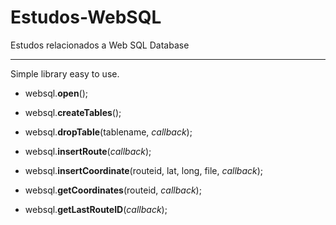 # Estudos-WebSQL
Estudos relacionados a Web SQL Database
_____
Simple library easy to use.

* websql.**open**();

* websql.**createTables**();

* websql.**dropTable**(tablename, *callback*);

* websql.**insertRoute**(*callback*);

* websql.**insertCoordinate**(routeid, lat, long, file, *callback*);

* websql.**getCoordinates**(routeid, *callback*);

* websql.**getLastRouteID**(*callback*);
